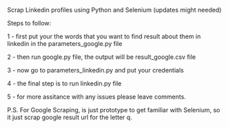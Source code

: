 Scrap Linkedin profiles using Python and Selenium (updates might needed)


Steps to follow:

1 - first put your the words that you want to find result about them in linkedin in the parameters_google.py file

2 - then run google.py file, the output will be result_google.csv file

3 - now go to parameters_linkedin.py and put your credentials

4 - the final step is to run linkedin.py file

5 - for more assitance with any issues please leave comments.


P.S.
For Google Scraping, is just prototype to get familiar with Selenium, so it just scrap google result url for the letter q.

